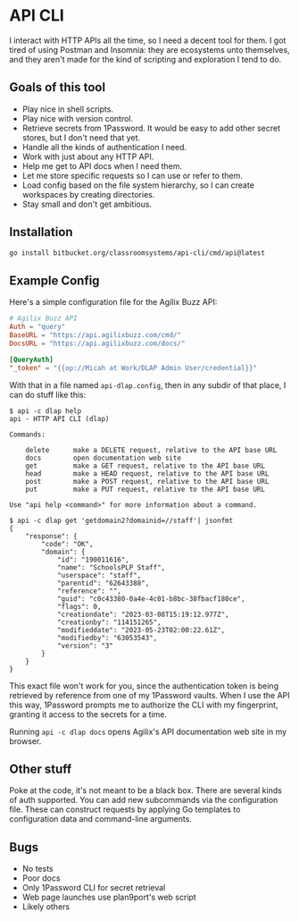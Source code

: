 # API CLI

I interact with HTTP APIs all the time, so I need a decent tool for them. I got tired of using Postman and Insomnia: they are ecosystems unto themselves, and they aren't made for the kind of scripting and exploration I tend to do.

## Goals of this tool

- Play nice in shell scripts.
- Play nice with version control.
- Retrieve secrets from 1Password. It would be easy to add other secret stores, but I don't need that yet.
- Handle all the kinds of authentication I need.
- Work with just about any HTTP API.
- Help me get to API docs when I need them.
- Let me store specific requests so I can use or refer to them.
- Load config based on the file system hierarchy, so I can create workspaces by creating directories.
- Stay small and don't get ambitious.

## Installation

```sh
go install bitbucket.org/classroomsystems/api-cli/cmd/api@latest
```

## Example Config

Here's a simple configuration file for the Agilix Buzz API:

```toml
# Agilix Buzz API
Auth = "query"
BaseURL = "https://api.agilixbuzz.com/cmd/"
DocsURL = "https://api.agilixbuzz.com/docs/"

[QueryAuth]
"_token" = "{{op://Micah at Work/DLAP Admin User/credential}}"
```

With that in a file named `api-dlap.config`, then in any subdir of that place, I can do stuff like this:

```
$ api -c dlap help
api - HTTP API CLI (dlap)

Commands:

    delete      make a DELETE request, relative to the API base URL
    docs        open documentation web site
    get         make a GET request, relative to the API base URL
    head        make a HEAD request, relative to the API base URL
    post        make a POST request, relative to the API base URL
    put         make a PUT request, relative to the API base URL

Use "api help <command>" for more information about a command.

$ api -c dlap get 'getdomain2?domainid=//staff'| jsonfmt
{
	"response": {
		"code": "OK",
		"domain": {
			"id": "190011616",
			"name": "SchoolsPLP Staff",
			"userspace": "staff",
			"parentid": "62643388",
			"reference": "",
			"guid": "c0c43380-0a4e-4c01-b8bc-38fbacf180ce",
			"flags": 0,
			"creationdate": "2023-03-08T15:19:12.977Z",
			"creationby": "114151265",
			"modifieddate": "2023-05-23T02:00:22.61Z",
			"modifiedby": "63053543",
			"version": "3"
		}
	}
}
```

This exact file won't work for you, since the authentication token is being retrieved by reference from one of my 1Password vaults. When I use the API this way, 1Password prompts me to authorize the CLI with my fingerprint, granting it access to the secrets for a time.

Running `api -c dlap docs` opens Agilix's API documentation web site in my browser.

## Other stuff

Poke at the code, it's not meant to be a black box. There are several kinds of auth supported. You can add new subcommands via the configuration file. These can construct requests by applying Go templates to configuration data and command-line arguments.

## Bugs

- No tests
- Poor docs
- Only 1Password CLI for secret retrieval
- Web page launches use plan9port's web script
- Likely others